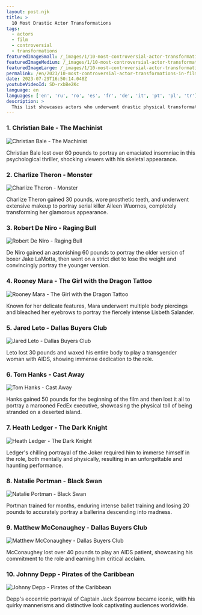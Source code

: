 ```yaml
---
layout: post.njk
title: >
  10 Most Drastic Actor Transformations
tags:
  - actors
  - film
  - controversial
  - transformations
featuredImageSmall: /_images/1/10-most-controversial-actor-transformations-in-film-history-cover-en-small.webp
featuredImageMedium: /_images/1/10-most-controversial-actor-transformations-in-film-history-cover-en-medium.webp
featuredImageLarge: /_images/1/10-most-controversial-actor-transformations-in-film-history-cover-en-large.webp
permalink: /en/2023/10-most-controversial-actor-transformations-in-film-history.html
date: 2023-07-29T16:50:14.048Z
youtubeVideoId: SD-rxbBe2Kc
language: en
languages: ['en', 'ru', 'ro', 'es', 'fr', 'de', 'it', 'pt', 'pl', 'tr']
description: >
  This list showcases actors who underwent drastic physical transformations for their movie roles, leaving audiences stunned and sparking debates about the lengths actors go for their craft.
---
```


### 1. Christian Bale - The Machinist

![Christian Bale - The Machinist](/_images/e/ec55ba9d20ba4f429d37c648d5c2a55c-medium.webp)

Christian Bale lost over 60 pounds to portray an emaciated insomniac in this psychological thriller, shocking viewers with his skeletal appearance.

### 2. Charlize Theron - Monster

![Charlize Theron - Monster](/_images/9/93644eb474260b7e567c5729df17e215-medium.webp)

Charlize Theron gained 30 pounds, wore prosthetic teeth, and underwent extensive makeup to portray serial killer Aileen Wuornos, completely transforming her glamorous appearance.

### 3. Robert De Niro - Raging Bull

![Robert De Niro - Raging Bull](/_images/3/3e2d17d0943edff2b4c05faa971584b3-medium.webp)

De Niro gained an astonishing 60 pounds to portray the older version of boxer Jake LaMotta, then went on a strict diet to lose the weight and convincingly portray the younger version.

### 4. Rooney Mara - The Girl with the Dragon Tattoo

![Rooney Mara - The Girl with the Dragon Tattoo](/_images/0/0f7ea63430fa79f2e642ed20edff03cc-medium.webp)

Known for her delicate features, Mara underwent multiple body piercings and bleached her eyebrows to portray the fiercely intense Lisbeth Salander.

### 5. Jared Leto - Dallas Buyers Club

![Jared Leto - Dallas Buyers Club](/_images/a/ad5acb58a389268f9f1c72e8811ef674-medium.webp)

Leto lost 30 pounds and waxed his entire body to play a transgender woman with AIDS, showing immense dedication to the role.

### 6. Tom Hanks - Cast Away

![Tom Hanks - Cast Away](/_images/8/83633588faf0efe2d2a82b9b3f84653d-medium.webp)

Hanks gained 50 pounds for the beginning of the film and then lost it all to portray a marooned FedEx executive, showcasing the physical toll of being stranded on a deserted island.

### 7. Heath Ledger - The Dark Knight

![Heath Ledger - The Dark Knight](/_images/2/2e7c9d833d0a843e46c66aeae0452afe-medium.webp)

Ledger's chilling portrayal of the Joker required him to immerse himself in the role, both mentally and physically, resulting in an unforgettable and haunting performance.

### 8. Natalie Portman - Black Swan

![Natalie Portman - Black Swan](/_images/a/a322436e87ad4051ad7cb2632bf77396-medium.webp)

Portman trained for months, enduring intense ballet training and losing 20 pounds to accurately portray a ballerina descending into madness.

### 9. Matthew McConaughey - Dallas Buyers Club

![Matthew McConaughey - Dallas Buyers Club](/_images/a/a421525fc4c226a77d28db01d19df912-medium.webp)

McConaughey lost over 40 pounds to play an AIDS patient, showcasing his commitment to the role and earning him critical acclaim.

### 10. Johnny Depp - Pirates of the Caribbean

![Johnny Depp - Pirates of the Caribbean](/_images/a/afca1a3442cae0b27dd6014b81669414-medium.webp)

Depp's eccentric portrayal of Captain Jack Sparrow became iconic, with his quirky mannerisms and distinctive look captivating audiences worldwide.

